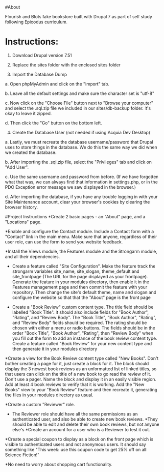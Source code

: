 
#About

Flourish and Blots fake bookstore built with Drupal 7 as part of self study following Epicodus curriculum.

# Instructions:

1. Download Drupal version 7.51

2. Replace the sites folder with the enclosed sites folder

3. Import the Database Dump

  a. Open phpMyAdmin and click on the "Import" tab.

  b. Leave all the default settings and make sure the character set is "utf-8"

  c. Now click on the "Choose File" button next to "Browse your computer" and select the .sql.zip file we included in our sites/db-backup folder. It's okay to leave it zipped.

  d. Then click the "Go" button on the bottom left.

4. Create the Database User (not needed if using Acquia Dev Desktop)

  a. Lastly, we must recreate the database username/password that Drupal uses to store things in the database. We do this the same way we did when we created the database.

  b. After importing the .sql.zip file, select the "Privileges" tab and click on "Add User".

  c. Use the same username and password from before. (If we have forgotten what that was, we can always find that information in settings.php, or in the PDO Exception error message we saw displayed in the browser.)

  d. After importing the database, if you have any trouble logging in with your Site Maintenance account, clear your browser's cookies by clearing the browser history.


#Project Instructions
*Create 2 basic pages - an "About" page, and a "Locations" page.

*Enable and configure the Contact module. Include a Contact form with a "Contact" link in the main menu. Make sure that anyone, regardless of their user role, can use the form to send you website feedback.

*Install the Views module, the Features module and the Strongarm module, and all their dependencies.

* Create a feature called "Site Configuration". Make the feature track the strongarm variables site_name, site_slogan, theme_default and site_frontpage (The URL for the page displayed as your frontpage). Generate the feature in your modules directory, then enable it in the Features management page and then commit the feature with your repository.
Then change the site's default theme, name and slogan and configure the website so that that the "About" page is the front page

* Create a "Book Review" custom content type. The title field should be labelled "Book Title". It should also include fields for "Book Author", "Rating", and "Review Body".
  The "Book Title", "Book Author", "Rating", and "Review Body" fields should be required.
  The rating should be chosen with either a menu or radio buttons.
  The fields should be in the order "Book Title", "Book Author", "Rating", then "Review Body" when you fill out the form to add an instance of the book review content type.
  Create a feature called "Book Review" for your new content type and then generate it in your modules directory

*Create a view for the Book Review content type called "New Books". Don't bother creating a page for it, just create a block for it. The block should display the 3 newest book reviews as an unformatted list of linked titles, so that users can click on the title of a new book to go read the review of it. Don't use a pager.
  Name the block and display it in an easily visible region. Add at least 4 book reviews to verify that it is working.
  Add the "New Books" view to your "Book Review" feature and then recreate it, generating the files in your modules directory as usual.

*Create a custom "Reviewer" role.
  * The Reviewer role should have all the same permissions as an authenticated user, and also be able to create new book reviews.
  *They should be able to edit and delete their own book reviews, but not anyone else's
  *Create an account for a user who is a Reviewer to test it out.

*Create a special coupon to display as a block on the front page which is visible to authenticated users and not anonymous users. It should say something like "This week: use this coupon code to get 25% off on all Science Fiction!"

*No need to worry about shopping cart functionality.

